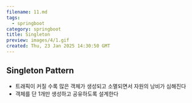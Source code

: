 ```yaml
---
filename: 11.md
tags:
  - springboot
category: springboot
title: Singleton
preview: images/4/1.gif
created: Thu, 23 Jan 2025 14:30:50 GMT
---
```


## Singleton Pattern

- 트래픽이 커질 수록 많은 객체가 생성되고 소멸되면서 자원의 낭비가 심해진다
- 객체를 단 1개만 생성하고 공유하도록 설계한다

